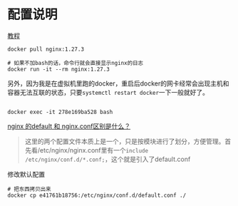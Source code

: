 # 配置说明

[教程](https://blog.csdn.net/m0_65491952/article/details/132584446)

```shell
docker pull nginx:1.27.3

# 如果不加bash的话，命令行就会直接显示nginx的日志
docker run -it --rm nginx:1.27.3
```
另外，因为我是在虚拟机里跑的docker，重启后docker的网卡经常会出现主机和容器无法互联的状态，只要`systemctl restart docker`一下一般就好了。

```shell

docker exec -it 278e169ba528 bash
```

[nginx 的default 和 nginx.conf区别是什么？](https://www.lanqiao.cn/questions/8732/)

> 这里的两个配置文件本质上是一个，只是按模块进行了划分，方便管理。首先看/etc/nginx/nginx.conf里有一个`include /etc/nginx/conf.d/*.conf;`，这个就是引入了default.conf


修改默认配置
```shell
# 把东西拷贝出来
docker cp e41761b18756:/etc/nginx/conf.d/default.conf ./

```